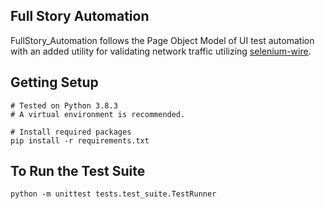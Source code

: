 ## Full Story Automation

FullStory_Automation follows the Page Object Model of UI test automation with an added utility for validating network
traffic utilizing [selenium-wire](https://pypi.org/project/selenium-wire/).

Getting Setup
------------


```console
# Tested on Python 3.8.3
# A virtual environment is recommended.

# Install required packages
pip install -r requirements.txt
```

## To Run the Test Suite ##
```console
python -m unittest tests.test_suite.TestRunner
```

